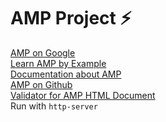 # AMP Project ⚡
[AMP on Google](https://developers.google.com/amp/)
<br>
[Learn AMP by Example](https://ampbyexample.com/)
<br>
[Documentation about AMP](https://www.ampproject.org/)
<br>
[AMP on Github](https://github.com/ampproject/amphtml/blob/master/README.md)
<br>
[Validator for AMP HTML Document](https://validator.ampproject.org/)
<br>
Run with `http-server`
